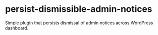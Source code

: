# persist-dismissible-admin-notices
Simple plugin that persists dismissal of admin notices across WordPress dashboard.
